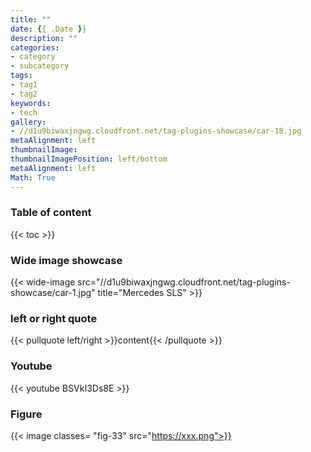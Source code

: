 ```yaml
---
title: ""
date: {{ .Date }}
description: ""
categories:
- category
- subcategory
tags:
- tag1
- tag2
keywords:
- tech
gallery:
- //d1u9biwaxjngwg.cloudfront.net/tag-plugins-showcase/car-18.jpg
metaAlignment: left
thumbnailImage:
thumbnailImagePosition: left/bottom
metaAlignment: left
Math: True
---
```


<!--more-->
### Table of content
{{< toc >}}

### Wide image showcase
{{< wide-image src="//d1u9biwaxjngwg.cloudfront.net/tag-plugins-showcase/car-1.jpg" title="Mercedes SLS" >}}

### left or right quote
{{< pullquote left/right >}}content{{< /pullquote >}}

### Youtube
{{< youtube BSVkI3Ds8E >}}

### Figure
{{< image classes= "fig-33" src="https://xxx.png">}}
